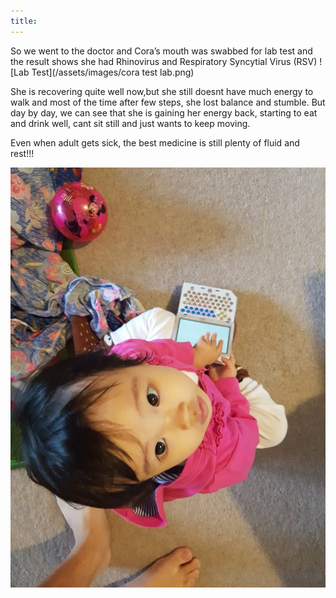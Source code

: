 ```yaml
---
title: 
---
```


So we went to the doctor and Cora’s mouth was swabbed for lab test and the result shows she had Rhinovirus and Respiratory Syncytial Virus (RSV)
![Lab Test](/assets/images/cora test lab.png)

She is recovering quite well now,but she still doesnt have much energy to walk and most of the time after few steps, she lost balance and stumble. But day by day, we can see that she is gaining her energy back, starting to eat and drink well, cant sit still and just wants to keep moving.

Even when adult gets sick, the best medicine is still plenty of fluid and rest!!!

![Cora and PocketChip Linux Handheld Computer](/assets/images/cora-chip.jpg)
